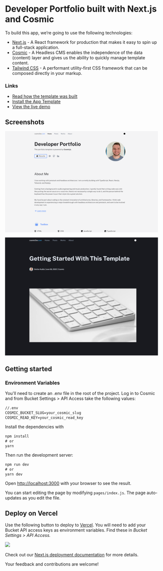 # Developer Portfolio built with Next.js and Cosmic

To build this app, we’re going to use the following technologies:

- [Next.js](https://nextjs.org/docs) - A React framework for production that makes it easy to spin up a full-stack application.
- [Cosmic](https://www.cosmicjs.com/) - A Headless CMS enables the independence of the data (content) layer and gives us the ability to quickly manage template content.
- [Tailwind CSS](https://tailwindcss.com/) - A performant utility-first CSS framework that can be composed directly in your markup.

### Links

- [Read how the template was built]()
- [Install the App Template]()
- [View the live demo]()

## Screenshots

![developer porfolio home](/public/images/developer-portfolio-home.png)

![developer porfolio blog](/public/images/developer-portfolio-blog.png)

## Getting started

### Environment Variables

You'll need to create an .env file in the root of the project. Log in to Cosmic and from Bucket Settings > API Access take the following values:

```
//.env
COSMIC_BUCKET_SLUG=your_cosmic_slug
COSMIC_READ_KEY=your_cosmic_read_key

```

Install the dependencies with

```
npm install
# or
yarn

```

Then run the development server:

```
npm run dev
# or
yarn dev

```

Open [http://localhost:3000](http://localhost:3000/) with your browser to see the result.

You can start editing the page by modifying `pages/index.js`. The page auto-updates as you edit the file.

## Deploy on Vercel

<p>Use the following button to deploy to <a href="[https://vercel.com/](https://vercel.com/)" rel="noopener noreferrer" target="_blank">Vercel</a>. You will need to add your Bucket API access keys as environment variables. Find these in <em>Bucket Settings > API Access</em><em>.</em></p>
<p>
<a href="[https://vercel.com/import/git?c=1&s=https://vercel.com/import/git?c=1&s=https://github.com/cosmicjs/nextjs-restaurant-website-cms&env=COSMIC_BUCKET_SLUG,COSMIC_READ_KEY](https://vercel.com/import/git?c=1&s=https://vercel.com/import/git?c=1&s=https://github.com/cosmicjs/nextjs-restaurant-website-cms&env=COSMIC_BUCKET_SLUG,COSMIC_READ_KEY)" rel="noopener noreferrer" target="_blank"><img src="[https://cdn.cosmicjs.com/d3f0d5e0-c064-11ea-9a05-6f8a16b0b14c-deploy-to-vercel.svg](https://cdn.cosmicjs.com/d3f0d5e0-c064-11ea-9a05-6f8a16b0b14c-deploy-to-vercel.svg)" style="width: 100px;" class="fr-fic fr-dib fr-fil"></a>
</p>

Check out our [Next.js deployment documentation](https://nextjs.org/docs/deployment) for more details.

Your feedback and contributions are welcome!
